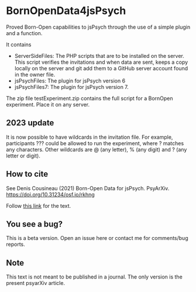# BornOpenData4jsPsych

Proved Born-Open capabilities to jsPsych through the use of a simple plugin and a function.

It contains 
- ServerSideFiles: The PHP scripts that are to be installed on the server. This script verifies the invitations and 
    when data are sent, keeps a copy locally on the server and git add them to a GitHub server account found in the owner file.
- jsPsychFiles: The plugin for jsPsych version 6
- jsPsychFiles7: The plugin for jsPsych version 7.

The zip file testExperiment.zip contains the full script for a BornOpen experiment. Place it on any server.

## 2023 update

It is now possible to have wildcards in the invitation file. For example, participants ??? could be allowed to run the experiment, where ? matches any characters. Other wildcards are @  (any letter), % (any digit) and ? (any letter or digit).

## How to cite

See Denis Cousineau (2021) Born-Open Data for jsPsych. PsyArXiv. https://doi.org/10.31234/osf.io/rkhng

Follow [this link](https://psyarxiv.com/rkhng) for the text.

## You see a bug?

This is a beta version. Open an issue here or contact me for comments/bug reports.

## Note

This text is not meant to be published in a journal. The only version is the present psyarXiv article.
